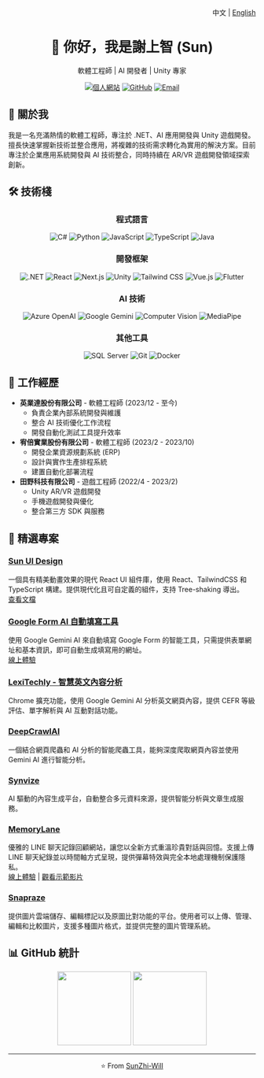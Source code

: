 <div align="right">
  中文 | <a href="README.md">English</a>
</div>

<div align="center">
  <h1>👋 你好，我是謝上智 (Sun)</h1>
  <p>軟體工程師 | AI 開發者 | Unity 專家</p>
  
  [![個人網站](https://img.shields.io/badge/網站-shangzhistime-blue?style=flat-square)](https://sites.google.com/view/shangzhistime)
  [![GitHub](https://img.shields.io/badge/GitHub-SunZhi--Will-181717?style=flat-square&logo=github)](https://github.com/SunZhi-Will)
  [![Email](https://img.shields.io/badge/Email-聯繫我-red?style=flat-square&logo=gmail)](mailto:sun055676@gmail.com)
</div>

## 🚀 關於我
我是一名充滿熱情的軟體工程師，專注於 .NET、AI 應用開發與 Unity 遊戲開發。擅長快速掌握新技術並整合應用，將複雜的技術需求轉化為實用的解決方案。目前專注於企業應用系統開發與 AI 技術整合，同時持續在 AR/VR 遊戲開發領域探索創新。

## 🛠️ 技術棧
<div align="center">
  
  ### 程式語言
  ![C#](https://img.shields.io/badge/-C%23-239120?style=for-the-badge&logo=c-sharp&logoColor=white)
  ![Python](https://img.shields.io/badge/-Python-3776AB?style=for-the-badge&logo=Python&logoColor=white)
  ![JavaScript](https://img.shields.io/badge/-JavaScript-F7DF1E?style=for-the-badge&logo=javascript&logoColor=black)
  ![TypeScript](https://img.shields.io/badge/-TypeScript-3178C6?style=for-the-badge&logo=typescript&logoColor=white)
  ![Java](https://img.shields.io/badge/-Java-007396?style=for-the-badge&logo=java&logoColor=white)

  ### 開發框架
  ![.NET](https://img.shields.io/badge/-.NET-512BD4?style=for-the-badge&logo=dotnet&logoColor=white)
  ![React](https://img.shields.io/badge/-React-61DAFB?style=for-the-badge&logo=react&logoColor=black)
  ![Next.js](https://img.shields.io/badge/-Next.js-000000?style=for-the-badge&logo=next.js&logoColor=white)
  ![Unity](https://img.shields.io/badge/-Unity-000000?style=for-the-badge&logo=unity&logoColor=white)
  ![Tailwind CSS](https://img.shields.io/badge/-Tailwind_CSS-38B2AC?style=for-the-badge&logo=tailwind-css&logoColor=white)
  ![Vue.js](https://img.shields.io/badge/-Vue.js-4FC08D?style=for-the-badge&logo=vue.js&logoColor=white)
  ![Flutter](https://img.shields.io/badge/-Flutter-02569B?style=for-the-badge&logo=flutter&logoColor=white)

  ### AI 技術
  ![Azure OpenAI](https://img.shields.io/badge/-Azure_OpenAI-0078D4?style=for-the-badge&logo=microsoft-azure&logoColor=white)
  ![Google Gemini](https://img.shields.io/badge/-Google_Gemini-4285F4?style=for-the-badge&logo=google&logoColor=white)
  ![Computer Vision](https://img.shields.io/badge/-Computer_Vision-5C3EE8?style=for-the-badge&logo=opencv&logoColor=white)
  ![MediaPipe](https://img.shields.io/badge/-MediaPipe-0A0A0A?style=for-the-badge&logoColor=white)

  ### 其他工具
  ![SQL Server](https://img.shields.io/badge/-SQL_Server-CC2927?style=for-the-badge&logo=microsoft-sql-server&logoColor=white)
  ![Git](https://img.shields.io/badge/-Git-F05032?style=for-the-badge&logo=git&logoColor=white)
  ![Docker](https://img.shields.io/badge/-Docker-2496ED?style=for-the-badge&logo=docker&logoColor=white)
</div>

## 💼 工作經歷
- **英業達股份有限公司** - 軟體工程師 (2023/12 - 至今)
  - 負責企業內部系統開發與維護
  - 整合 AI 技術優化工作流程
  - 開發自動化測試工具提升效率
- **宥倍實業股份有限公司** - 軟體工程師 (2023/2 - 2023/10)
  - 開發企業資源規劃系統 (ERP)
  - 設計與實作生產排程系統
  - 建置自動化部署流程
- **田野科技有限公司** - 遊戲工程師 (2022/4 - 2023/2)
  - Unity AR/VR 遊戲開發
  - 手機遊戲開發與優化
  - 整合第三方 SDK 與服務

## 🚀 精選專案
### [Sun UI Design](https://github.com/SunZhi-Will/sunui-design)
一個具有精美動畫效果的現代 React UI 組件庫，使用 React、TailwindCSS 和 TypeScript 構建。提供現代化且可自定義的組件，支持 Tree-shaking 導出。  
[查看文檔](https://sunui.vercel.app/)

### [Google Form AI 自動填寫工具](https://github.com/SunZhi-Will/AutoFormAI)
使用 Google Gemini AI 來自動填寫 Google Form 的智能工具，只需提供表單網址和基本資訊，即可自動生成填寫用的網址。  
[線上體驗](https://auto-form-ai.vercel.app/)

### [LexiTechly - 智慧英文內容分析](https://chromewebstore.google.com/detail/lexitechly-%E6%99%BA%E6%85%A7%E8%8B%B1%E6%96%87%E5%85%A7%E5%AE%B9%E5%88%86%E6%9E%90/lnfheajgimgpheflgjgknhnppanfenmk)
Chrome 擴充功能，使用 Google Gemini AI 分析英文網頁內容，提供 CEFR 等級評估、單字解析與 AI 互動對話功能。

### [DeepCrawlAI](https://github.com/SunZhi-Will/DeepCrawlAI)
一個結合網頁爬蟲和 AI 分析的智能爬蟲工具，能夠深度爬取網頁內容並使用 Gemini AI 進行智能分析。

### [Synvize](https://synvize.com/)
AI 驅動的內容生成平台，自動整合多元資料來源，提供智能分析與文章生成服務。

### [MemoryLane](https://github.com/Sunzhi-will/memory-lane)
優雅的 LINE 聊天記錄回顧網站，讓您以全新方式重溫珍貴對話與回憶。支援上傳 LINE 聊天紀錄並以時間軸方式呈現，提供彈幕特效與完全本地處理機制保護隱私。  
[線上體驗](https://memorylane-nine.vercel.app/) | [觀看示範影片](https://youtu.be/CPTTjLaydVU)

### [Snapraze](https://github.com/SunZhi-Will/snapraze)
提供圖片雲端儲存、編輯標記以及原圖比對功能的平台。使用者可以上傳、管理、編輯和比較圖片，支援多種圖片格式，並提供完整的圖片管理系統。

## 📊 GitHub 統計
<div align="center">
  <img height="150" src="https://github-readme-stats.vercel.app/api?username=SunZhi-Will&show_icons=true&theme=radical"/>
  <img height="150" src="https://github-readme-stats.vercel.app/api/top-langs/?username=SunZhi-Will&layout=compact&theme=radical"/>
</div>

---
<div align="center">
  ⭐️ From <a href="https://github.com/SunZhi-Will">SunZhi-Will</a>
</div> 